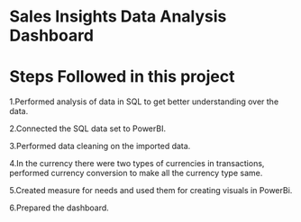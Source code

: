 # Sales Insights Data Analysis Dashboard

# Steps Followed in this project

1.Performed analysis of data in SQL to get better understanding over the data.

2.Connected the SQL data set to PowerBI.

3.Performed  data cleaning on the imported data.

4.In the currency there were two types of currencies in transactions, performed currency conversion to make all the currency type same.

5.Created measure for needs and used them for creating visuals in PowerBi.

6.Prepared the dashboard.


